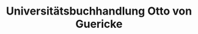 ---
title: "Universitätsbuchhandlung Otto von Guericke"
url: /magdeburg/universitaetsbuchhandlung-otto-von-guericke/
shop: Bücher
---
